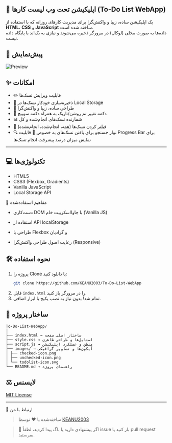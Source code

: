 ## 📝 اپلیکیشن تحت وب لیست کارها (To-Do List WebApp)

یک اپلیکیشن ساده، زیبا و واکنش‌گرا برای مدیریت کارهای روزانه که با استفاده از **HTML**، **CSS** و **JavaScript** ساخته شده است.  
داده‌ها به صورت محلی (لوکال) در مرورگر ذخیره می‌شوند و نیازی به بک‌اند یا پایگاه داده نیست.

## 📸 پیش‌نمایش
![Preview](https://github.com/user-attachments/assets/00ec1296-af19-4917-885d-eb9f28902545)

## ✨ امکانات

- ✏️ قابلیت ویرایش تسک‌ها
- 💾 ذخیره‌سازی خودکار تسک‌ها در Local Storage
- 📱 طراحی ساده، زیبا و واکنش‌گرا
- 🌙 دکمه تغییر تم روشن/تاریک به همراه دکمه سوییچ
- 📊 شمارنده تسک‌های انجام‌شده و کل
- 🎯 فیلتر کردن تسک‌ها (همه، انجام‌شده، انجام‌نشده)
- 🔍 نوار جستجو برای یافتن تسک‌های به خصوص
🔋 قابلیت Progress Bar برای نمایش میزان درصد پیشرفت انجام تسک‌ها
---
## 💻 تکنولوژی‌ها
- HTML5
- CSS3 (Flexbox, Gradients)
- Vanilla JavaScript
- Local Storage API

  
🧠 مفاهیم استفاده‌شده
- دست‌کاری DOM با جاوااسکریپت خام (Vanilla JS)

- استفاده از API localStorage

- طراحی با Flexbox و گرادیان

- رعایت اصول طراحی واکنش‌گرا (Responsive)


## 🛠️ نحوه استفاده
1. پروژه را Clone یا دانلود کنید:
   ```bash
   git clone https://github.com/KEANU2003/To-Do-List-WebApp
   ```
2. فایل `index.html` را در مرورگر باز کنید.
3. تمام شد! بدون نیاز به نصب پکیج یا ابزار اضافی.


## 📁 ساختار پروژه
```
To-Do-List-WebApp/
│
├── index.html → ساختار اصلی صفحه
├── style.css → استایل‌ها و طراحی ظاهری
├── script.js → منطق و عملکرد اپلیکیشن
├── images/ → آیکون‌ها و تصاویر گرافیکی
│ ├── checked-icon.png
│ ├── unchecked-icon.png
│ └── todolist-icon.svg
└── README.md → راهنمای پروژه
```

## ⚖️ لایسنس
[MIT License](LICENSE)

---
🤝 ارتباط با من
> ساخته‌شده با ❤️ توسط [KEANU2003](https://t.me/KEANU2003)

>💬 اگر پیشنهادی دارید یا باگ پیدا کردید، لطفاً issue باز کنید یا pull request بفرستید.
> 
